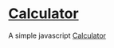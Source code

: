 # [Calculator](http://zer0rei.github.io/calculator)

A simple javascript [Calculator](http://zer0rei.github.io/calculator)
